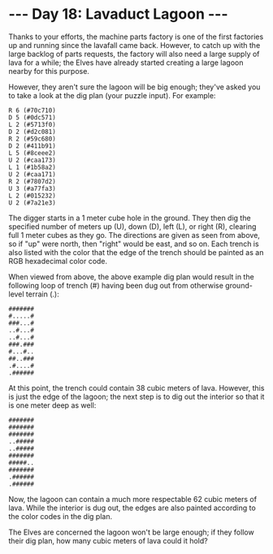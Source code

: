 # --- Day 18: Lavaduct Lagoon ---

Thanks to your efforts, the machine parts factory is one of the first factories
up and running since the lavafall came back. However, to catch up with the large
backlog of parts requests, the factory will also need a large supply of lava for
a while; the Elves have already started creating a large lagoon nearby for this
purpose.

However, they aren't sure the lagoon will be big enough; they've asked you to
take a look at the dig plan (your puzzle input). For example:

```
R 6 (#70c710)
D 5 (#0dc571)
L 2 (#5713f0)
D 2 (#d2c081)
R 2 (#59c680)
D 2 (#411b91)
L 5 (#8ceee2)
U 2 (#caa173)
L 1 (#1b58a2)
U 2 (#caa171)
R 2 (#7807d2)
U 3 (#a77fa3)
L 2 (#015232)
U 2 (#7a21e3)
```

The digger starts in a 1 meter cube hole in the ground. They then dig the
specified number of meters up (U), down (D), left (L), or right (R), clearing
full 1 meter cubes as they go. The directions are given as seen from above, so
if "up" were north, then "right" would be east, and so on. Each trench is also
listed with the color that the edge of the trench should be painted as an RGB
hexadecimal color code.

When viewed from above, the above example dig plan would result in the following
loop of trench (#) having been dug out from otherwise ground-level terrain (.):

```
#######
#.....#
###...#
..#...#
..#...#
###.###
#...#..
##..###
.#....#
.######
```

At this point, the trench could contain 38 cubic meters of lava. However, this
is just the edge of the lagoon; the next step is to dig out the interior so that
it is one meter deep as well:

```
#######
#######
#######
..#####
..#####
#######
#####..
#######
.######
.######
```

Now, the lagoon can contain a much more respectable 62 cubic meters of lava.
While the interior is dug out, the edges are also painted according to the color
codes in the dig plan.

The Elves are concerned the lagoon won't be large enough; if they follow their
dig plan, how many cubic meters of lava could it hold?
